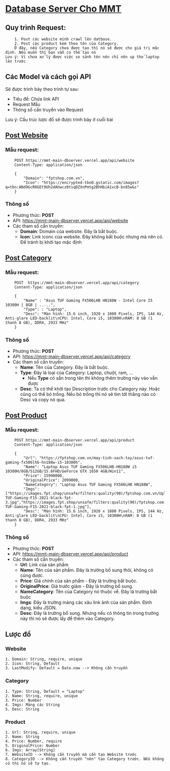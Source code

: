# [Database Server Cho MMT](https://mmt-main-dbserver.vercel.app/)

## Quy trình Request:

        1. Post các website mình crawl lên datbase.
        2. Post các product kèm theo tên của Category.
        Ở đây, nếu Category chưa được tạo thì nó sẽ được cho giá trị mặc định. Nếu muốn thì bạn vẫn có thể tạo nó
    Lưu ý: Vì chưa xử lý được việc so sánh tên nên chỉ nên up thử laptop lên trước

## Các Model và cách gọi API

Sẽ được trình bày theo trình tự sau:

- Tiêu đề: Chứa link API
- Request Mẫu
- Thông số cần truyền vào Request

Lưu ý: Cấu trúc lược đồ sẽ được trình bày ở cuối bài

## [Post Website](https://mmt-main-dbserver.vercel.app/api/website)

### Mẫu request:

        POST https://mmt-main-dbserver.vercel.app/api/website
        Content-Type: application/json

        {
            "Domain": "fptshop.com.vn",
            "Icon": "https://encrypted-tbn0.gstatic.com/images?q=tbn:ANd9GcR0GEt9Uh2dAhwcz8tsqDZXnPmtg2BhHbiA1vcB-bn85w&s"
        }

### Thông số

- Phương thức: **POST**
- API: https://mmt-main-dbserver.vercel.app/api/website
- Các tham số cần truyền:
  - **Domain**: Domain của website. Đây là bắt buộc.
  - **Icon**: Link iconc của website. Đây không bắt buộc nhưng mà nên có. Để tránh bị khởi tạo mặc định

## [Post Category](https://mmt-main-dbserver.vercel.app/api/category)

### Mẫu request:

        POST  https://mmt-main-dbserver.vercel.app/api/category
        Content-Type: application/json

        {
            "Name" : "Asus TUF Gaming FX506LHB HN188W - Intel Core I5 10300H | 8GB | .....",
            "Type": : "Laptop",
            "Desc": "Màn hình: 15.6 inch, 1920 x 1080 Pixels, IPS, 144 Hz, Anti-glare LED-backlit\nCPU: Intel, Core i5, 10300H\nRAM: 8 GB (1 thanh 8 GB), DDR4, 2933 MHz"
        }

### Thông số

- Phương thức: **POST**
- API: https://mmt-main-dbserver.vercel.app/api/category
- Các tham số cần truyền:
  - **Name**: Tên của Category. Đây là bắt buộc.
  - **Type**: Đây là loại của Category: Laptop, chuột, ram, ...
    - Nếu **Type** có sẵn trong tên thì không thêm trường này vào vẫn được
  - **Desc**: Ta có thể khởi tạo Description trước cho Category này. Hoặc cũng có thể bỏ trống. Nếu bỏ trống thì nó sẽ tìm tới thằng nào có Desc và copy nó qua.

## [Post Product](https://mmt-main-dbserver.vercel.app/api/product)

### Mẫu request:

        POST https://mmt-main-dbserver.vercel.app/api/product
        Content-Type: application/json

        {
            "Url": "https://fptshop.com.vn/may-tinh-xach-tay/asus-tuf-gaming-fx506lhb-hn188w-i5-10300h",
            "Name": "Laptop Asus TUF Gaming FX506LHB-HN188W i5 10300H/8GB/512GB/15.6FHD/GeForce GTX 1650 4GB/Win11",
            "Price": 15990000,
            "OriginalPrice": 2099000,
            "NameCategory": "Laptop Asus TUF Gaming FX506LHB HN188W",
            "Imgs": ["https://images.fpt.shop/unsafe/filters:quality(90)/fptshop.com.vn/Uploads/images/2015/0511/ASUS-TUF-Gaming-F15-2021-black-fpt-3.jpg","https://images.fpt.shop/unsafe/filters:quality(90)/fptshop.com.vn/Uploads/images/2015/0511/ASUS-TUF-Gaming-F15-2021-black-fpt-1.jpg"],
            "Desc": "Màn hình: 15.6 inch, 1920 x 1080 Pixels, IPS, 144 Hz, Anti-glare LED-backlit\nCPU: Intel, Core i5, 10300H\nRAM: 8 GB (1 thanh 8 GB), DDR4, 2933 MHz"
        }

### Thông số

- Phương thức: **POST**
- API: https://mmt-main-dbserver.vercel.app/api/product
- Các tham số cần truyền:
  - **Url**: Link của sản phẩm
  - **Name**: Tên của sản phẩm. Đây là trường bổ sung thôi, không có cũng được.
  - **Price**: Giá chính của sản phẩm - Đây là trường bắt buộc.
  - **OriginalPrice**: Giá trước giảm - Đây là trường bổ sung.
  - **NameCategory**: Tên của Category nó thuộc về. Đây là trường bắt buộc
  - **Imgs**: Đây là trường mảng các xâu link ảnh của sản phẩm. Định dạng, kiểu JSON.
  - **Desc**: Đây là trường bổ sung. Nhưng nếu có thông tin trong trường này thì nó sẽ được lấy để thêm vào Category.

## Lược đồ

### Website

    1. Domain: String, require, unique
    2. Icon: String, Default
    3. LastModify: Default = Date.now --> Không cần truyền

### Category

    1. Type: String, Default = "Laptop"
    2. Name: String, require, unique
    3. Price: Number
    4. Imgs: Mảng các String
    5. Desc: String

### Product

    1. Url: String, require, unique
    2. Name: String
    4. Price: Number, require
    5. OriginalPrice: Number
    6. Imgs: Array[String]
    7. WebsiteID --> Không cần truyền mà cần tạo Website trước
    8. CategoryID --> Không cần truyền "nên" tạo Category trước. Nếu không có thì nó sẽ tự tạo.

